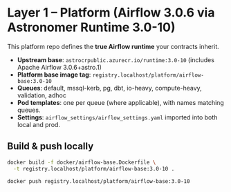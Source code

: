 # Layer 1 – Platform (Airflow 3.0.6 via Astronomer Runtime 3.0-10)

This platform repo defines the **true Airflow runtime** your contracts inherit.

- **Upstream base**: `astrocrpublic.azurecr.io/runtime:3.0-10` (includes Apache Airflow 3.0.6+astro.1)
- **Platform base image tag**: `registry.localhost/platform/airflow-base:3.0-10`
- **Queues**: default, mssql-kerb, pg, dbt, io-heavy, compute-heavy, validation, adhoc
- **Pod templates**: one per queue (where applicable), with names matching queues.
- **Settings**: `airflow_settings/airflow_settings.yaml` imported into both local and prod.

## Build & push locally
```bash
docker build -f docker/airflow-base.Dockerfile \
  -t registry.localhost/platform/airflow-base:3.0-10 .

docker push registry.localhost/platform/airflow-base:3.0-10
```
